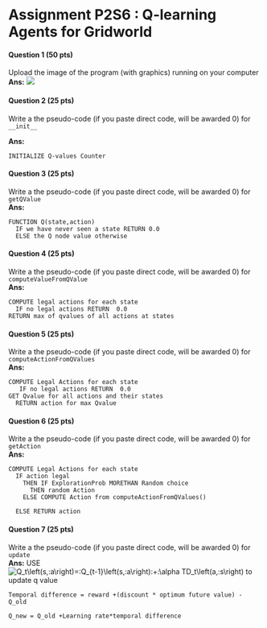 # Assignment P2S6 : Q-learning Agents for Gridworld


#### Question 1 (50 pts) <br/>
Upload the image of the program (with graphics) running on your computer
**Ans:** ![](../phase2Session6/imgs/screenshot.png)


#### Question 2 (25 pts) <br/>
Write a the pseudo-code (if you paste direct code, will be awarded 0) for `__init__`<br/>

**Ans:**

    INITIALIZE Q-values Counter

#### Question 3 (25 pts) <br/>
Write a the pseudo-code (if you paste direct code, will be awarded 0) for `getQValue` <br/>
**Ans:**

    FUNCTION Q(state,action)
      IF we have never seen a state RETURN 0.0 
      ELSE the Q node value otherwise
      
#### Question 4 (25 pts) <br/>
Write a the pseudo-code (if you paste direct code, will be awarded 0) for `computeValueFromQValue` <br/>
**Ans:**

    COMPUTE legal actions for each state
      IF no legal actions RETURN  0.0
    RETURN max of qvalues of all actions at states
      
#### Question 5 (25 pts) <br/>
Write a the pseudo-code (if you paste direct code, will be awarded 0) for `computeActionFromQValues` <br/>
**Ans:**
    
    COMPUTE Legal Actions for each state
       IF no legal actions RETURN  0.0
    GET Qvalue for all actions and their states
      RETURN action for max Qvalue

#### Question 6 (25 pts) <br/>
Write a the pseudo-code (if you paste direct code, will be awarded 0) for `getAction` <br/>
**Ans:** 

    COMPUTE Legal Actions for each state
      IF action legal
        THEN IF ExplorationProb MORETHAN Random choice
          THEN random Action
        ELSE COMPUTE Action from computeActionFromQValues()
      
      ELSE RETURN action


#### Question 7 (25 pts) <br/>
Write a the pseudo-code (if you paste direct code, will be awarded 0) for `update` <br/>
**Ans:** 
USE ![Q_t\left(s,\:a\right)=\:Q_{t-1}\left(s,\:a\right)\:+\:\alpha TD_t\left(a,\:s\right)](https://render.githubusercontent.com/render/math?math=Q_t%5Cleft(s%2C%5C%3Aa%5Cright)%3D%5C%3AQ_%7Bt-1%7D%5Cleft(s%2C%5C%3Aa%5Cright)%5C%3A%2B%5C%3A%5Calpha%20TD_t%5Cleft(a%2C%5C%3As%5Cright)) to update q value

    Temporal difference = reward +(discount * optimum future value) - Q_old
    
    Q_new = Q_old +Learning rate*temporal difference

